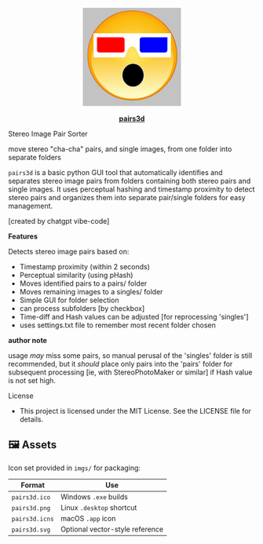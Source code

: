<p align="center">
  <img src="imgs/logo3d_983940088pizapw1553754827_square_grey.png" width="200" alt="pairs3d logo">
</p>
<p align="center"><u><b>
  pairs3d  
</b></u></p>
  Stereo Image Pair Sorter

 
 move stereo "cha-cha" pairs, and single images, from one folder into separate folders
 
 
`pairs3d` is a basic python GUI tool that automatically identifies and separates stereo image pairs from folders containing both stereo pairs and single images. It uses perceptual hashing and timestamp proximity to detect stereo pairs and organizes them into separate pair/single folders for easy management.
  
 [created by chatgpt vibe-code]
 
 
 **Features**
 
Detects stereo image pairs based on:
- Timestamp proximity (within 2 seconds)
- Perceptual similarity (using pHash)
- Moves identified pairs to a pairs/ folder
- Moves remaining images to a singles/ folder
- Simple GUI for folder selection
- can process subfolders [by checkbox]
- Time-diff and Hash values can be adjusted [for reprocessing 'singles']
- uses settings.txt file to remember most recent folder chosen

**author note**

 usage *may* miss some pairs, so manual perusal of the 'singles' folder is still recommended, but it *should* place only pairs into the 'pairs' folder for subsequent processing [ie, with StereoPhotoMaker or similar] if Hash value is not set high.

License

- This project is licensed under the MIT License. See the LICENSE file for details.


## 🖼️ Assets

Icon set provided in `imgs/` for packaging:

| Format | Use |
|--------|-----|
| `pairs3d.ico` | Windows `.exe` builds |
| `pairs3d.png` | Linux `.desktop` shortcut |
| `pairs3d.icns` | macOS `.app` icon |
| `pairs3d.svg` | Optional vector-style reference |

